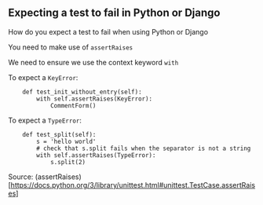 ## Expecting a test to fail in Python or Django

How do you expect a test to fail when using Python or Django

You need to make use of `assertRaises`

We need to ensure we use the context keyword `with`

To expect a `KeyError`:

        def test_init_without_entry(self):
            with self.assertRaises(KeyError):
                CommentForm()

To expect a `TypeError`:

        def test_split(self):
            s = 'hello world'
            # check that s.split fails when the separator is not a string
            with self.assertRaises(TypeError):
                s.split(2)

Source: (assertRaises)[https://docs.python.org/3/library/unittest.html#unittest.TestCase.assertRaises]